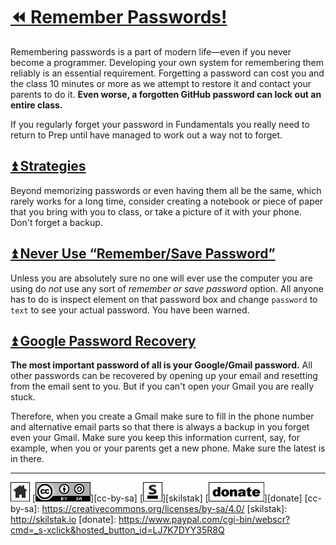 # [⏪ Remember Passwords!](/README.md)

Remembering passwords is a part of modern life—even if you
never become a programmer. Developing your own system for remembering
them reliably is an essential requirement. Forgetting a password
can cost you and the class 10 minutes or more as we attempt to
restore it and contact your parents to do it.  **Even worse, a
forgotten GitHub password can lock out an entire class.**

If you regularly forget your password in Fundamentals you really
need to return to Prep until have managed to work out a way not to
forget.

## [⏫ Strategies](#)

Beyond memorizing passwords or even having them all be the same, which
rarely works for a long time, consider creating a notebook or piece of
paper that you bring with you to class, or take a picture of it with
your phone. Don't forget a backup.

## [⏫ Never Use “Remember/Save Password”](#)

Unless you are absolutely sure no one will ever use the computer you
are using do *not* use any sort of *remember or save password* option.
All anyone has to do is inspect element on that password box and
change `password` to `text` to see your actual password. You have been
warned.

## [⏫ Google Password Recovery](#)

**The most important password of all is your Google/Gmail password.**
All other passwords can be recovered by opening  up your email and
resetting from the email sent to you. But if you can't open your Gmail
you are really stuck.

Therefore, when you create a Gmail make sure to fill in the phone
number and alternative email parts so that there is always a backup
in you forget even your Gmail. Make sure you keep this information
current, say, for example, when you or your parents get a new phone.
Make sure the latest is in there.

---
[![home](/assets/home-bw.png)](/README.md)
[![cc-by-sa](/assets/cc-by-sa.png)][cc-by-sa]
[![skilstak](/assets/skilstak-logo-bw.png)][skilstak]
[![donate](/assets/donate-bw.png)][donate]
[cc-by-sa]: https://creativecommons.org/licenses/by-sa/4.0/
[skilstak]: http://skilstak.io
[donate]: https://www.paypal.com/cgi-bin/webscr?cmd=_s-xclick&hosted_button_id=LJ7K7DYY35R8Q


